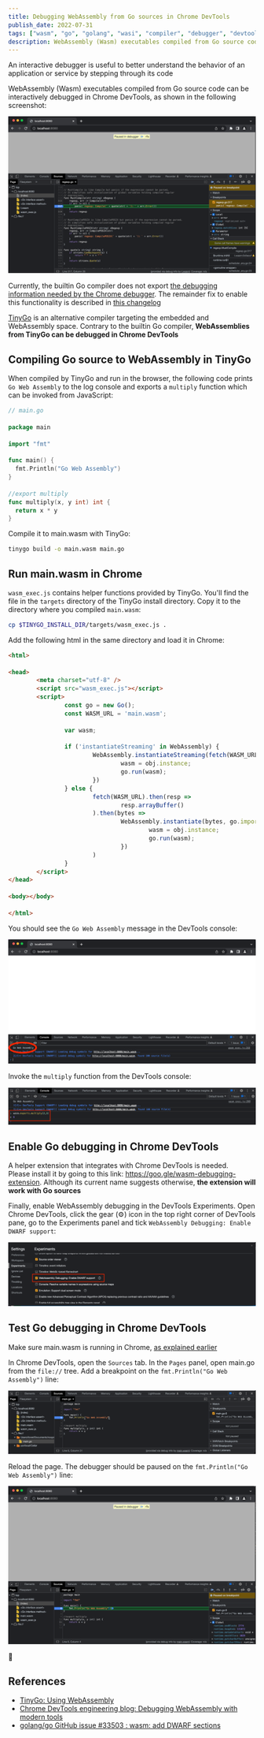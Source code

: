 ```yaml
---
title: Debugging WebAssembly from Go sources in Chrome DevTools
publish_date: 2022-07-31
tags: ["wasm", "go", "golang", "wasi", "compiler", "debugger", "devtools", "chrome"]
description: WebAssembly (Wasm) executables compiled from Go source code can be interactively debugged in Chrome DevTools
---
```


An interactive debugger is useful to better understand the behavior of an application or service by stepping through its code

WebAssembly (Wasm) executables compiled from Go source code can be interactively debugged in Chrome DevTools, as shown in the following screenshot:

![Breakpoint of a Go source file in Chrome DevTools ](../static/img/devtools-breakpoint.png)

Currently, the builtin Go compiler does not export [the debugging information needed by the Chrome debugger](https://yurydelendik.github.io/webassembly-dwarf/). The remainder fix to enable this functionality is described in [this changelog](https://go.googlesource.com/go/+/418ef9ce78ffe2c27341dacb6cbe88bc1787b797)

[TinyGo](https://tinygo.org) is an alternative compiler targeting the embedded and WebAssembly space. Contrary to the builtin Go compiler, **WebAssemblies from TinyGo can be debugged in Chrome DevTools**

## Compiling Go source to WebAssembly in TinyGo

When compiled by TinyGo and run in the browser, the following code prints `Go Web Assembly` to the log console and exports a `multiply` function which can be invoked from JavaScript:

```go
// main.go

package main

import "fmt"

func main() {
  fmt.Println("Go Web Assembly")
}

//export multiply
func multiply(x, y int) int {
  return x * y
}
```

Compile it to main.wasm with TinyGo:

```bash
tinygo build -o main.wasm main.go
```

## Run main.wasm in Chrome

`wasm_exec.js` contains helper functions provided by TinyGo. You'll find the file in the `targets` directory of the TinyGo install directory. Copy it to the directory where you compiled `main.wasm`:

```sh
cp $TINYGO_INSTALL_DIR/targets/wasm_exec.js .
```

Add the following html in the same directory and load it in Chrome:

```html
<html>

<head>
        <meta charset="utf-8" />
        <script src="wasm_exec.js"></script>
        <script>
                const go = new Go();
                const WASM_URL = 'main.wasm';

                var wasm;

                if ('instantiateStreaming' in WebAssembly) {
                        WebAssembly.instantiateStreaming(fetch(WASM_URL), go.importObject).then(function (obj) {
                                wasm = obj.instance;
                                go.run(wasm);
                        })
                } else {
                        fetch(WASM_URL).then(resp =>
                                resp.arrayBuffer()
                        ).then(bytes =>
                                WebAssembly.instantiate(bytes, go.importObject).then(function (obj) {
                                        wasm = obj.instance;
                                        go.run(wasm);
                                })
                        )
                }
        </script>
</head>

<body></body>

</html>
```

You should see the `Go Web Assembly` message in the DevTools console:

![Go Web Assembly message in the DevTools console](../static/img/devtools-go-wasm.png)

Invoke the `multiply` function from the DevTools console:

![multiply function invoked from the DevTools console](../static/img/devtools-multiply.png)

## Enable Go debugging in Chrome DevTools

A helper extension that integrates with Chrome DevTools is needed.<br>
Please install it by going to this link: <https://goo.gle/wasm-debugging-extension>. Although its current name suggests otherwise, **the extension will work with Go sources**

Finally, enable WebAssembly debugging in the DevTools Experiments. Open Chrome DevTools, click the gear (⚙) icon in the top right corner of DevTools pane, go to the Experiments panel and tick `WebAssembly Debugging: Enable DWARF support`:

![WebAssembly Debugging: Enable DWARF support](../static/img/devtools-dwarf-support.png)

## Test Go debugging in Chrome DevTools

Make sure main.wasm is running in Chrome, [as explained earlier](#run-mainwasm-in-chrome)

In Chrome DevTools, open the `Sources` tab. In the `Pages` panel, open main.go from the `file://` tree. Add a breakpoint on the `fmt.Println("Go Web Assembly")` line:

![Add breakpoint to `fmt.Println("Go Web Assembly")` line](../static/img/devtools-add-breakpoint.png)

Reload the page. The debugger should be paused on the `fmt.Println("Go Web Assembly")` line:

![Debugger paused at breakpoint](../static/img/devtools-breakpoint-paused.png)

🚀

## References

- [TinyGo: Using WebAssembly](https://tinygo.org/docs/guides/webassembly)
- [Chrome DevTools engineering blog: Debugging WebAssembly with modern tools](https://developer.chrome.com/blog/wasm-debugging-2020/)
- [golang/go GitHub issue #33503 : wasm: add DWARF sections](https://github.com/golang/go/issues/33503)
